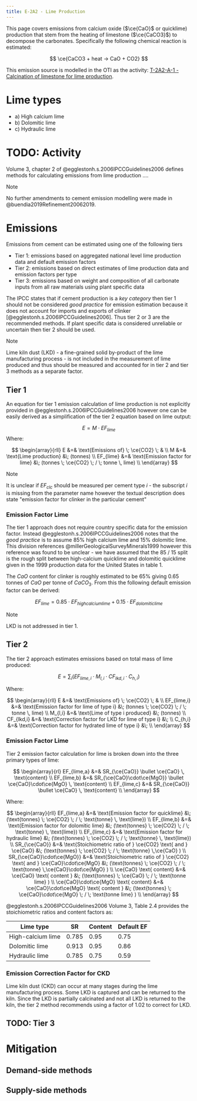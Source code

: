 ```yaml
---
title: E-2A2 - Lime Production
---
```


This page covers emissions from calcium oxide ($\ce{CaO}$ or quicklime) production that stem from the heating of limestone ($\ce{CaCO3}$) to decompose the carbonates.  Specifically the following chemical reaction is estimated:

$$
\ce{CaCO3 + heat -> CaO + CO2}
$$

This emission source is modelled in the OTI as the activity: [T-2A2-A-1 - Calcination of limestone for lime production](/3-transition-elements/2-industry/2a-minerals/2a2-lime-production/2a2-a-01-calcination_of_limestone_for_lime_production.md).

# Lime types

- a) High calcium lime
- b) Dolomitic lime
- c) Hydraulic lime

# TODO: Activity
Volume 3, chapter 2 of @egglestonh.s.2006IPCCGuidelines2006 defines methods for calculating emissions from lime production ....


> [!note]
> No further amendments to cement emission modelling were made in @buendia2019Refinement20062019. 
# Emissions

Emissions from cement can be estimated using one of the following tiers

- Tier 1: emissions based on aggregated national level lime production data and default emission factors
- Tier 2: emissions based on direct estimates of lime production data and emission factors per type
- Tier 3: emissions based on weight and composition of all carbonate inputs from all raw materials using plant specific data

The IPCC states that if cement production is a *key category* then tier 1 should not be considered *good practice* for emission estimation because it does not account for imports and exports of clinker [@egglestonh.s.2006IPCCGuidelines2006]. Thus tier 2 or 3 are the recommended methods. If plant specific data is considered unreliable or uncertain then tier 2 should be used.

> [!note]
> Lime kiln dust (LKD) - a fine-grained solid by-product of the lime manufacturing process - is not included in the measurement of lime produced and thus should be measured and accounted for in tier 2 and tier 3 methods as a separate factor. 


## Tier 1

An equation for tier 1 emission calculation of lime production is not explicitly provided in @egglestonh.s.2006IPCCGuidelines2006 however one can be easily derived as a simplification of the tier 2 equation based on lime output:

$$E = M \cdot  EF_{lime} $$
Where:

$$
\begin{array}{rll}
E &=& \text{Emissions of} \; \ce{CO2} \; &  \\
M &=& \text{Lime production} &\; (tonnes) \\
EF_{lime} &=& \text{Emission factor for lime} &\; (tonnes \; \ce{CO2} \; / \; tonne \, lime) \\
\end{array}
$$

> [!note]
> It is unclear if $EF_{clc}$ should be measured per cement type $i$ - the subscript $i$ is missing from the parameter name however the textual description does state "emission factor for clinker in the particular cement"

### Emission Factor Lime
The tier 1 approach does not require country specific data for the emission factor. Instead @egglestonh.s.2006IPCCGuidelines2006 notes that the *good practice* is to assume 85% high calcium lime and 15% dolomitic lime. This division references @millerGeologicalSurveyMinerals1999 however this reference was found to be unclear - we have assumed that the 85 / 15 split is the rough split between high-calcium quicklime and dolomitic quicklime given in the 1999 production data for the United States in table 1. 

The $CaO$ content for clinker is roughly estimated to be 65% giving 0.65 tonnes of $CaO$ per tonne of $CaCO_3$. From this the following default emission factor can be derived:

$$EF_{lime} = 0.85 \cdot EF_{high calcium lime} + 0.15 \cdot EF_{dolomitic lime} $$


> [!note]
> LKD is not addressed in tier 1.


## Tier 2

The tier 2 approach estimates emissions based on total mass of lime produced:


$$E = \sum_i ( EF_{lime,i} \cdot  M_{l,i} \cdot  CF_{lkd,i} \cdot C_{h,i}) $$

Where:

$$
\begin{array}{rll}
E &=& \text{Emissions of} \; \ce{CO2} \; &  \\
EF_{lime,i} &=& \text{Emission factor for lime of type i} &\; (tonnes \; \ce{CO2} \; / \; tonne \, lime) \\
M_{l,i} &=& \text{Lime of type i produced} &\; (tonnes) \\
CF_{lkd,i} &=& \text{Correction factor for LKD for lime of type i} &\; \\
C_{h,i} &=& \text{Correction factor for hydrated lime of type i} &\; \\
\end{array}
$$


### Emission Factor Lime
Tier 2 emission factor calculation for lime is broken down into the three primary types of lime:


$$
\begin{array}{rl}
EF_{lime,a} &=& SR_{\ce{CaO}} \bullet \ce{CaO} \, \text{content} \\
EF_{lime,b} &=& SR_{\ce{CaO}\cdot\ce{MgO}} \bullet \ce{CaO}\cdot\ce{MgO} \, \text{content} \\
EF_{lime,c} &=& SR_{\ce{CaO}} \bullet \ce{CaO} \, \text{content} \\
\end{array}
$$

Where:

$$
\begin{array}{rll}
EF_{lime,a} &=& \text{Emission factor for quicklime} &\; (\text{tonnes} \; \ce{CO2} \; / \; \text{tonne} \, \text{lime}) \\
EF_{lime,b} &=& \text{Emission factor for dolomitic lime} &\; (\text{tonnes} \; \ce{CO2} \; / \; \text{tonne} \, \text{lime}) \\
EF_{lime,c} &=& \text{Emission factor for hydraulic lime} &\; (\text{tonnes} \; \ce{CO2} \; / \; \text{tonne} \, \text{lime}) \\
SR_{\ce{CaO}} &=& \text{Stoichiometric ratio of } \ce{CO2} \text{ and } \ce{CaO} &\;  (\text{tonnes} \; \ce{CO2} \; / \; \text{tonne} \,\ce{CaO} ) \\
SR_{\ce{CaO}\cdot\ce{MgO}} &=& \text{Stoichiometric ratio of } \ce{CO2} \text{ and } \ce{CaO}\cdot\ce{MgO} &\;  (\text{tonnes} \; \ce{CO2} \; / \; \text{tonne} \,\ce{CaO}\cdot\ce{MgO} ) \\
\ce{CaO} \text{ content} &=& \ce{CaO} \text{ content } &\; (\text{tonnes} \; \ce{CaO} \; / \; \text{tonne lime} ) \\
\ce{CaO}\cdot\ce{MgO} \text{ content} &=& \ce{CaO}\cdot\ce{MgO} \text{ content } &\; (\text{tonnes} \; \ce{CaO}\cdot\ce{MgO} \; / \; \text{tonne lime} ) \\
\end{array}
$$

@egglestonh.s.2006IPCCGuidelines2006 Volume 3, Table 2.4 provides the stoichiometric ratios and content factors as:

| Lime type         | SR    | Content | Default EF |
| ----------------- | ----- | ------- | ---------- |
| High-calcium lime | 0.785 | 0.95    | 0.75       |
| Dolomitic lime    | 0.913 | 0.95    | 0.86       |
| Hydraulic lime    | 0.785 | 0.75    | 0.59       |


### Emission Correction Factor for CKD

Lime kiln dust (CKD) can occur at many stages during the lime manufacturing process. Some LKD is captured and can be returned to the kiln. Since the LKD is partially calcinated and not all LKD is returned to the kiln, the tier 2 method recommends using a factor of $1.02$ to correct for LKD.



## TODO: Tier 3


# Mitigation

## Demand-side methods


## Supply-side methods

 

